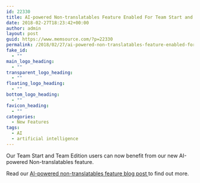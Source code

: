 ```yaml
---
id: 22330
title: AI-powered Non-translatables Feature Enabled For Team Start and Team Editions
date: 2018-02-27T18:23:42+00:00
author: admin
layout: post
guid: https://www.memsource.com/?p=22330
permalink: /2018/02/27/ai-powered-non-translatables-feature-enabled-for-team-start-and-team-editions/
fake_id:
  - ""
main_logo_heading:
  - ""
transparent_logo_heading:
  - ""
floating_logo_heading:
  - ""
bottom_logo_heading:
  - ""
favicon_heading:
  - ""
categories:
  - New Features
tags:
  - AI
  - artificial intelligence
---
```

Our Team Start and Team Edition users can now benefit from our new AI-powered Non-translatables feature.

<!--more-->

Read our [AI-powered non-translatables feature blog post ](https://www.memsource.com/blog/2018/01/09/memsource-releasing-first-feature-powered-by-artificial-intelligence/)to find out more.

&nbsp;

&nbsp;